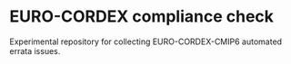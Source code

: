 # EURO-CORDEX compliance check

Experimental repository for collecting EURO-CORDEX-CMIP6 automated errata issues.
